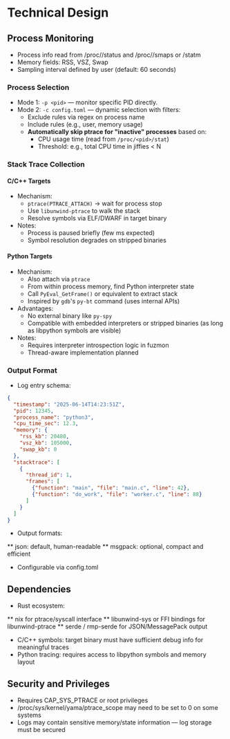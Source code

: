 # Technical Design

## Process Monitoring

* Process info read from /proc/<pid>/status and /proc/<pid>/smaps or /statm
* Memory fields: RSS, VSZ, Swap
* Sampling interval defined by user (default: 60 seconds)

### Process Selection

- Mode 1: `-p <pid>` — monitor specific PID directly.
- Mode 2: `-c config.toml` — dynamic selection with filters:
  - Exclude rules via regex on process name
  - Include rules (e.g., user, memory usage)
  - **Automatically skip ptrace for "inactive" processes** based on:
    - CPU usage time (read from `/proc/<pid>/stat`)
    - Threshold: e.g., total CPU time in jiffies < N


### Stack Trace Collection

#### C/C++ Targets

- Mechanism:
  - `ptrace(PTRACE_ATTACH)` → wait for process stop
  - Use `libunwind-ptrace` to walk the stack
  - Resolve symbols via ELF/DWARF in target binary
- Notes:
  - Process is paused briefly (few ms expected)
  - Symbol resolution degrades on stripped binaries

#### Python Targets

- Mechanism:
  - Also attach via `ptrace`
  - From within process memory, find Python interpreter state
  - Call `PyEval_GetFrame()` or equivalent to extract stack
  - Inspired by `gdb`'s `py-bt` command (uses internal APIs)
- Advantages:
  - No external binary like `py-spy`
  - Compatible with embedded interpreters or stripped binaries (as long as libpython symbols are visible)
- Notes:
  - Requires interpreter introspection logic in fuzmon
  - Thread-aware implementation planned


### Output Format

- Log entry schema:

```json
{
  "timestamp": "2025-06-14T14:23:51Z",
  "pid": 12345,
  "process_name": "python3",
  "cpu_time_sec": 12.3,
  "memory": {
    "rss_kb": 20480,
    "vsz_kb": 105000,
    "swap_kb": 0
  },
  "stacktrace": [
    {
      "thread_id": 1,
      "frames": [
        {"function": "main", "file": "main.c", "line": 42},
        {"function": "do_work", "file": "worker.c", "line": 88}
      ]
    }
  ]
}
```

* Output formats:

** json: default, human-readable
** msgpack: optional, compact and efficient

* Configurable via config.toml

## Dependencies

* Rust ecosystem:

** nix for ptrace/syscall interface
** libunwind-sys or FFI bindings for libunwind-ptrace
** serde / rmp-serde for JSON/MessagePack output
* C/C++ symbols: target binary must have sufficient debug info for meaningful traces
* Python tracing: requires access to libpython symbols and memory layout

## Security and Privileges

* Requires CAP_SYS_PTRACE or root privileges
* /proc/sys/kernel/yama/ptrace_scope may need to be set to 0 on some systems
* Logs may contain sensitive memory/state information — log storage must be secured

